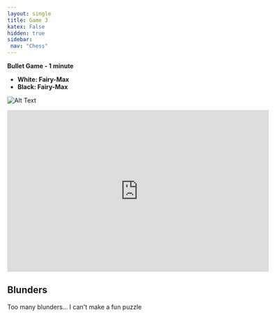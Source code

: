 ```yaml
---
layout: single
title: Game 3 
katex: False
hidden: true
sidebar:
 nav: "Chess"
---
```

**Bullet Game - 1 minute**

 - **White: Fairy-Max**
 - **Black: Fairy-Max**


![Alt Text](https://images.chesscomfiles.com/uploads/game-gifs/90px/green/neo/0/cc/0/0/a3NZSW93WlJwRjVRZ3Y2TGZvN1BlZzg2bHQxVG1DTFNibFBPc0EzVmxyUXpjdVRMQ0tYSGlxelFLUjBSdmxRS2RtSEF0QVNBbEFPQW9YNlltZCFUWG9BSHF5SDV1RDc4YWNUQ2ZlNXpudkNUcklZUGdmUklES1RDdkNMRHdEODZkWjZRSzV6eTVZUEhDS3lPb0pIekpBT0FjQXpBWlFBcmV1cmlqemliUW9JenVl.gif)

<iframe width=600 height=371 src="https://lichess.org/study/embed/5IvhNCsR/QSyRpQbM#16" frameborder=0></iframe>

## Blunders
Too many blunders... I can't make a fun puzzle


